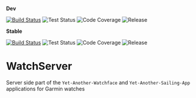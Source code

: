 **Dev** 

[![Build Status](https://dev.azure.com/i6162746/WatchServer/_apis/build/status/Build%20and%20Test%20master?branchName=master)](https://dev.azure.com/i6162746/WatchServer/_build/latest?definitionId=5&branchName=master)
![Test Status](https://img.shields.io/azure-devops/tests/i6162746/WatchServer/5)
![Code Coverage](https://img.shields.io/azure-devops/coverage/i6162746/WatchServer/5)
![Release](https://img.shields.io/github/v/tag/Laverlin/WatchServer)

**Stable**

[![Build Status](https://dev.azure.com/i6162746/WatchServer/_apis/build/status/Build%2C%20Test%20and%20Publish%20docker%20stable?branchName=stable)](https://dev.azure.com/i6162746/WatchServer/_build/latest?definitionId=6&branchName=stable)
![Test Status](https://img.shields.io/azure-devops/tests/i6162746/WatchServer/6)
![Code Coverage](https://img.shields.io/azure-devops/coverage/i6162746/WatchServer/6)
![Release](https://img.shields.io/docker/v/ilaverlin/watch-server?sort=date)

# WatchServer
Server side part of the `Yet-Another-Watchface` and `Yet-Another-Sailing-App` applications for Garmin watches
